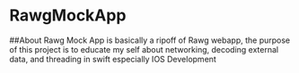 # RawgMockApp
##About
Rawg Mock App is basically a ripoff of Rawg webapp, the purpose of this project is to educate my self about networking, decoding external data, and threading in swift especially IOS Development
